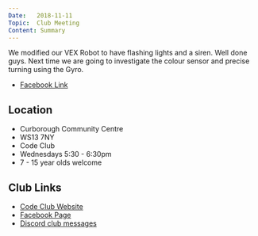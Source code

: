 ```yaml
---
Date:   2018-11-11
Topic:  Club Meeting
Content: Summary
---
```

We modified our VEX Robot to have flashing lights and a siren. Well done guys. Next time we are going to investigate the colour sensor and precise turning using the Gyro.

* [Facebook Link](https://www.facebook.com/1481985248595237/posts/1785855398208219/)

## Location

* Curborough Community Centre
* WS13 7NY
* Code Club
* Wednesdays 5:30 - 6:30pm
* 7 - 15 year olds welcome

## Club Links

* [Code Club Website](https://lichfield-code-club.github.io/)
* [Facebook Page](https://www.facebook.com/LichfieldCoders)
* [Discord club messages](https://discord.gg/szz6xGK)
